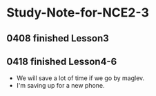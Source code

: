 # Study-Note-for-NCE2-3

## 0408 finished Lesson3
## 0418 finished Lesson4-6

- We will save a lot of time if we go by maglev.
- I'm saving up for a new phone.

